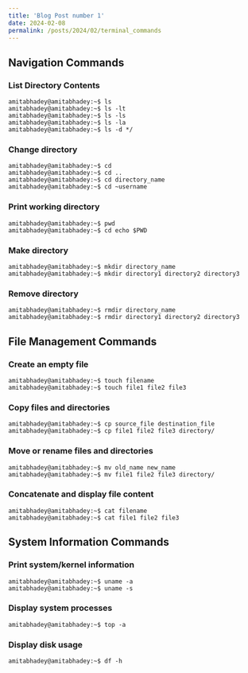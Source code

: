 ```yaml
---
title: 'Blog Post number 1'
date: 2024-02-08
permalink: /posts/2024/02/terminal_commands
---
```


## Navigation Commands

### List Directory Contents

```console
amitabhadey@amitabhadey:~$ ls
amitabhadey@amitabhadey:~$ ls -lt
amitabhadey@amitabhadey:~$ ls -ls
amitabhadey@amitabhadey:~$ ls -la
amitabhadey@amitabhadey:~$ ls -d */
```
### Change directory

```console
amitabhadey@amitabhadey:~$ cd
amitabhadey@amitabhadey:~$ cd ..
amitabhadey@amitabhadey:~$ cd directory_name
amitabhadey@amitabhadey:~$ cd ~username

```

### Print working directory

```console
amitabhadey@amitabhadey:~$ pwd
amitabhadey@amitabhadey:~$ cd echo $PWD
```

### Make directory

```console
amitabhadey@amitabhadey:~$ mkdir directory_name
amitabhadey@amitabhadey:~$ mkdir directory1 directory2 directory3
```

### Remove directory

```console
amitabhadey@amitabhadey:~$ rmdir directory_name
amitabhadey@amitabhadey:~$ rmdir directory1 directory2 directory3
```

## File Management Commands

### Create an empty file

```console
amitabhadey@amitabhadey:~$ touch filename
amitabhadey@amitabhadey:~$ touch file1 file2 file3
```

### Copy files and directories

```console
amitabhadey@amitabhadey:~$ cp source_file destination_file
amitabhadey@amitabhadey:~$ cp file1 file2 file3 directory/
```

### Move or rename files and directories

```console
amitabhadey@amitabhadey:~$ mv old_name new_name
amitabhadey@amitabhadey:~$ mv file1 file2 file3 directory/
```

### Concatenate and display file content

```console
amitabhadey@amitabhadey:~$ cat filename
amitabhadey@amitabhadey:~$ cat file1 file2 file3
```

## System Information Commands

### Print system/kernel information

```console
amitabhadey@amitabhadey:~$ uname -a
amitabhadey@amitabhadey:~$ uname -s
```

### Display system processes

```console
amitabhadey@amitabhadey:~$ top -a
```

### Display disk usage

```console
amitabhadey@amitabhadey:~$ df -h
```

